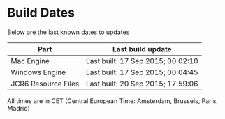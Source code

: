 # Build Dates

Below are the last known dates to updates

Part | Last build update
-----|-----
Mac Engine | Last built: 17 Sep 2015; 00:02:10
Windows Engine | Last built: 17 Sep 2015; 00:04:45
JCR6 Resource Files | Last built: 20 Sep 2015; 17:59:06
All times are in CET (Central European Time: Amsterdam, Brussels, Paris, Madrid)



